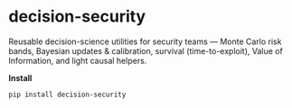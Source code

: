 # decision-security
Reusable decision-science utilities for security teams — Monte Carlo risk bands, Bayesian updates & calibration, survival (time-to-exploit), Value of Information, and light causal helpers.

**Install**
```bash
pip install decision-security
